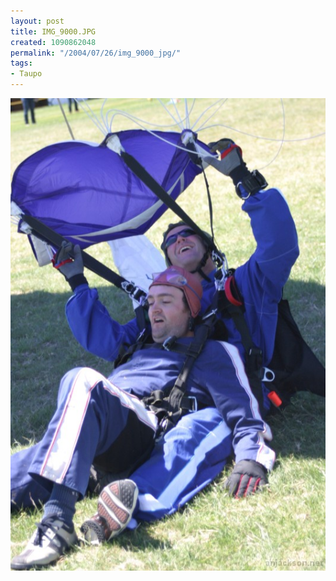 ```yaml
---
layout: post
title: IMG_9000.JPG
created: 1090862048
permalink: "/2004/07/26/img_9000_jpg/"
tags:
- Taupo
---
```


<img src="/image/images/img_9000.jpg-899.jpg"/>

